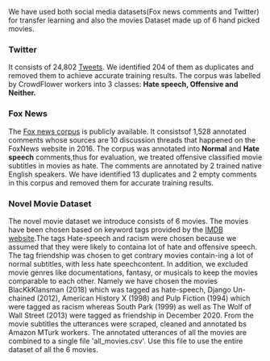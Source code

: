 
We have used both social media datasets(Fox news comments and Twitter) for transfer learning and also the movies Dataset made up of 6 hand picked movies.

### Twitter
It consists of 24,802 [Tweets](https://github.com/t-davidson/hate-speech-and-offensive-language/). We identified 204 of them as duplicates and removed them to achieve accurate training results. The corpus was labelled by CrowdFlower workers into 3 classes: **Hate speech, Offensive and Neither.**

### Fox News
The [Fox news corpus](https://github.com/sjtuprog/fox-news-comments) is publicly available. It consistsof 1,528 annotated comments whose sources are 10 discussion threads that happened on the FoxNews website in 2016. The corpus was annotated into **Normal** and **Hate speech** comments,thus for evaluation, we treated offensive classified movie subtitles in movies as hate. The comments are annotated by 2 trained native English speakers. We have identified 13 duplicates and 2 empty comments in this corpus and removed them for accurate training results.

### Novel Movie Dataset
The novel movie dataset we introduce consists of 6 movies. The movies have been chosen based on keyword tags provided by the [IMDB website](https://www.imdb.com/search/keyword/).The tags Hate-speech and racism were chosen because we assumed that they were likely to containa lot of hate and offensive speech. The tag friendship was chosen to get contrary movies contain-ing a lot of normal subtitles, with less hate speechcontent. In addition, we excluded movie genres like documentations, fantasy, or musicals to keep the movies comparable to each other. Namely we have chosen the movies BlacKkKlansman (2018) which was tagged as hate-speech, Django Un-chained (2012), American History X (1998) and Pulp Fiction (1994) which were tagged as racism whereas South Park (1999) as well as The Wolf of Wall Street (2013) were tagged as friendship in December 2020.
From the movie subtitles the utterances were scraped, cleaned and annotated bs Amazon MTurk workers. The annotated utterances  of all the movies are combined to a single file 'all_movies.csv'. Use this file to use the entire dataset of all the 6 movies. 

